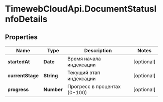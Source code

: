 # TimewebCloudApi.DocumentStatusInfoDetails

## Properties

Name | Type | Description | Notes
------------ | ------------- | ------------- | -------------
**startedAt** | **Date** | Время начала индексации | [optional] 
**currentStage** | **String** | Текущий этап индексации | [optional] 
**progress** | **Number** | Прогресс в процентах (0-100) | [optional] 


